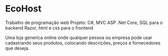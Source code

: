 # EcoHost
Trabalho de programação web
Projeto:
C#, MVC ASP .Net Core, SQL para o backend
Razor, html e css para o frontend

Uma loja generica online onde qualquer pessoa ou empresa pode usar cadastrando seus produtos, colocando descrições, preços e fornecedores que deseja.
